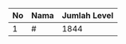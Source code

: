 | No | Nama            | Jumlah Level |
|----|-----------------|--------------|
| 1  | #    |    1844        |
